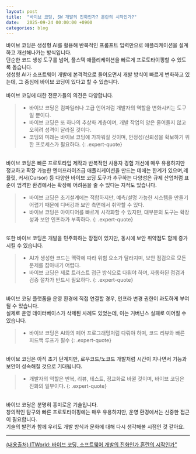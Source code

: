 ```yaml
---
layout: post
title:  "바이브 코딩, SW 개발의 진화인가? 혼란의 시작인가?"
date:   2025-09-24 00:00:00 +0900
categories: blog
---
```


바이브 코딩은 생성형 AI를 활용해 반복적인 프롬프트 입력만으로 애플리케이션을 설계하고 개선해나가는 방식입니다.<br>
단순한 코드 생성 도구를 넘어, 풀스택 애플리케이션을 빠르게 프로토타이핑할 수 있도록 돕습니다.<br>
생성형 AI가 소프트웨어 개발에 본격적으로 들어오면서 개발 방식이 빠르게 변화하고 있는데, 그 중심에 바이브 코딩이 있다고 할 수 있습니다.<br>
<br>
바이브 코딩에 대한 전문가들의 의견은 다양합니다.<br>

> - 바이브 코딩은 컴파일러나 고급 언어처럼 개발자의 역할을 변화시키는 도구일 뿐이다.
> - 바이브 코딩은 또 하나의 추상화 계층이며, 개발 작업의 양은 줄어들지 않고 오히려 성격이 달라질 것이다.
> - 코딩의 미래는 바이브 코딩에 가까워질 것이며, 안정성/신뢰성을 확보하기 위한 프로세스가 필요하다.
{: .expert-quote}

<br>
바이브 코딩은 빠른 프로토타입 제작과 반복적인 사용자 경험 개선에 매우 유용하지만 정교하고 확장 가능한 엔터프라이즈급 애플리케이션을 만드는 데에는 한계가 있으며,레플릿, 커서(Cursor) 등 다양한 바이브 코딩 도구가 추구하는 다양성은 규제 산업처럼 표준이 엄격한 환경에서는 확장에 어려움을 줄 수 있다는 지적도 있습니다.<br>

> - 바이브 코딩은 초기설계에는 적합하지만, 예측/설명 가능한 시스템을 만들기 어렵기 때문에 디버깅과 보안 측면에서 취약할 수 있다.
> - 바이브 코딩은 아이디어를 빠르게 시각화할 수 있지만, 대부분의 도구는 확장성과 보안 인프라가 부족하다.
{: .expert-quote}

<br>
또한 바이브 코딩은 개발을 민주화하는 장점이 있지만, 동시에 보안 취약점도 함께 증가시킬 수 있습니다.<br>

> - AI가 생성한 코드는 맥락에 따라 위험 요소가 달라지며, 보안 점검으로 모든 문제를 잡아내기 어렵다.
> - 바이브 코딩은 제로 트러스트 접근 방식으로 다뤄야 하며, 자동화된 점검과 검증 절차가 반드시 필요하다.
{: .expert-quote}

<br>
바이브 코딩 플랫폼을 운영 환경에 직접 연결할 경우, 인프라 변경 권한이 과도하게 부여될 수 있습니다.<br>
실제로 운영 데이터베이스가 삭제된 사례도 있었는데, 이는 거버넌스 실패로 이어질 수 있습니다.<br>

> - 바이브 코딩은 AI와의 페어 프로그래밍처럼 다뤄야 하며, 코드 리뷰와 빠른 피드백 루프가 필수
{: .expert-quote}

<br>
바이브 코딩은 아직 초기 단계지만, 로우코드/노코드 개발처럼 시간이 지나면서 기능과 보안이 성숙해질 것으로 기대됩니다.<br>

> - 개발자의 역할은 반복, 리뷰, 테스트, 정교화로 바뀔 것이며, 바이브 코딩은 진화의 일부이다.
{: .expert-quote}

<br>
바이브 코딩은 분명히 흥미로운 기술입니다.<br>
창의적인 탐구와 빠른 프로토타이핑에는 매우 유용하지만, 운영 환경에서는 신중한 접근이 필요합니다.<br>
기술의 발전과 함께 우리도 개발 방식과 문화에 대해 다시 생각해볼 시점인 것 같아요.<br>

---

<div class="contents-source">
<a href="https://www.itworld.co.kr/article/4062098" target="_blank">(내용출처) ITWorld: 바이브 코딩, 소프트웨어 개발의 진화인가 혼란의 시작인가"</a>
</div>